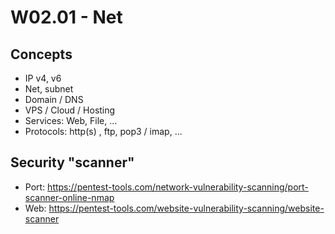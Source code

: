 
# W02.01 - Net

## Concepts
- IP v4, v6
- Net, subnet
- Domain / DNS
- VPS / Cloud / Hosting
- Services:  Web, File, ...
- Protocols:  http(s) , ftp, pop3 / imap, ...

## Security "scanner" 
- Port:  https://pentest-tools.com/network-vulnerability-scanning/port-scanner-online-nmap  
- Web: https://pentest-tools.com/website-vulnerability-scanning/website-scanner  
